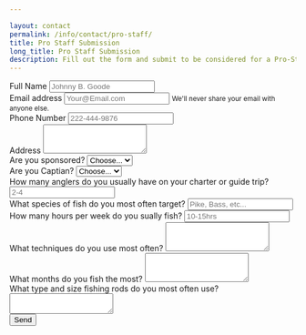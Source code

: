 ```yaml
---

layout: contact
permalink: /info/contact/pro-staff/
title: Pro Staff Submission
long_title: Pro Staff Submission
description: Fill out the form and submit to be considered for a Pro-Staff position
---
```



<form 
    action="https://formspree.io/nkline@solarinnovations.com"
    method="POST">
    <div class="form-group">
        <label for="name">Full Name</label>
        <input type="name" name="Name" class="form-control" id="name" placeholder="Johnny B. Goode">
    </div>
    <div class="form-group">
        <label for="email">Email address</label>
        <input type="email" name="_replyto" class="form-control" id="email" aria-describedby="emailHelp" placeholder="Your@Email.com">
        <small id="emailHelp" class="form-text text-muted">We'll never share your email with anyone else.</small>
    </div>
    <div class="form-group">
        <label for="phone">Phone Number</label>
        <input type="phone" name="Phone" class="form-control" id="phone" placeholder="222-444-9876">
    </div>
    <div class="form-group">
        <label for="address">Address</label>
        <textarea class="form-control" name="Address" id="address" rows="3"></textarea>
    </div>
    <div class="form-group">
      <label for="sponsor">Are you sponsored?</label>
      <select id="sponsor" Name="Sponsorship" class="form-control">
        <option selected>Choose...</option>
        <option>Yes</option>
        <option>No</option>
      </select>
    </div>
    <div class="form-group">
      <label for="Captian">Are you Captian?</label>
      <select id="Captian" Name="Captian" class="form-control">
        <option selected>Choose...</option>
        <option>Yes</option>
        <option>No</option>
      </select>
    </div>
    <div class="form-group">
        <label for="charter-numbers">How many anglers do you usually have on your charter or guide trip?</label>
        <input type="charter-numbers" name="Number of anglers per charter trip" class="form-control" id="charter-numbers" placeholder="2-4">
    </div>
    <div class="form-group">
        <label for="fish">What species of fish do you most often target?</label>
        <input type="fish" name="Fish species targeted" class="form-control" id="fish" placeholder="Pike, Bass, etc...">
    </div>
    <div class="form-group">
        <label for="fishing-hours">How many hours per week do you sually fish?</label>
        <input type="fishing-hours" name="Number of hours/week fished" class="form-control" id="fishing-hours" placeholder="10-15hrs">
    </div>
    <div class="form-group">
        <label for="techniques">What techniques do you use most often?</label>
        <textarea class="form-control" name="Fishing Techniques" id="techniques" rows="3"></textarea>
    </div>
    <div class="form-group">
        <label for="fishing-months">What months do you fish the most?</label>
        <textarea class="form-control" name="What months do you fish the most?" id="fishing-months" rows="3"></textarea>
    </div>
    <div class="form-group">
        <label for="fishing-rods">What type and size fishing rods do you most often use?</label>
        <textarea type="fishing-rods" name="Fishing rods used" class="form-control" id="fishing-rods" ></textarea>
    </div>
    <input type="hidden" name="_subject" value="New IRT Pro-Staff Submission!" />
    <input type="text" name="_gotcha" style="display:none" />
    <input type="submit" class="btn btn-primary mb-2" value="Send">
</form>
